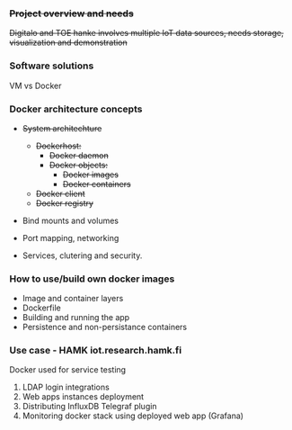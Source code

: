 ### ~~Project overview and needs~~
~~Digitalo and TOE hanke involves multiple IoT data sources, needs storage, visualization and demonstration~~
### Software solutions
VM vs Docker

### Docker architecture concepts 
 
- ~~System architechture~~
    - ~~Dockerhost:~~
        - ~~Docker daemon~~
        - ~~Docker objects:~~
            - ~~Docker images~~
            - ~~Docker containers~~
    - ~~Docker client~~
    - ~~Docker registry~~ 

- Bind mounts and volumes
- Port mapping, networking
- Services, clutering and security.
### How to use/build own docker images
- Image and container layers
- Dockerfile
- Building and running the app
- Persistence and non-persistance containers
### Use case - HAMK iot.research.hamk.fi
Docker used for service testing
1. LDAP login integrations
2. Web apps instances deployment
3. Distributing InfluxDB Telegraf plugin
4. Monitoring docker stack using deployed web app (Grafana)